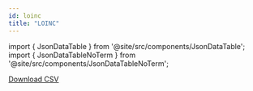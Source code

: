 ```yaml
---
id: loinc
title: "LOINC"
---
```


import { JsonDataTable } from '@site/src/components/JsonDataTable';
import { JsonDataTableNoTerm } from '@site/src/components/JsonDataTableNoTerm';

<JsonDataTableNoTerm  jsonPath="nodes.seed\.the_tuva_project\.terminology__loinc.columns" />

<a href="https://tuva-public-resources.s3.amazonaws.com/versioned_terminology/latest/loinc.csv_0_0_0.csv.gz">Download CSV</a>
